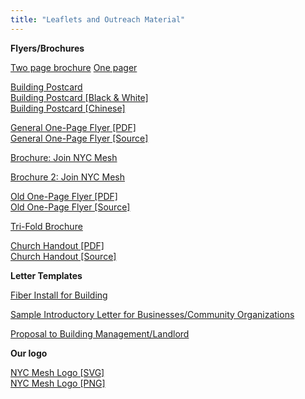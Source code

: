 ```yaml
---
title: "Leaflets and Outreach Material"
---
```


**Flyers/Brochures**

[Two page brochure](/Brochure.pdf)
[One pager](/Priorities-One-Pager.pdf)

[Building Postcard](/leaflet/flyer.jpg)  
[Building Postcard [Black & White]](/leaflet/flyer-bw.jpg)  
[Building Postcard [Chinese]](/leaflet/flyer-chinese.jpg)

[General One-Page Flyer [PDF]](/leaflet/leaflet-bw.pdf)  
[General One-Page Flyer [Source]](/leaflet/leaflet-rtfd.zip)

[Brochure: Join NYC Mesh](/leaflet/NYC_Mesh_Brochure_01.jpg)

[Brochure 2: Join NYC Mesh](/leaflet/NYC_Mesh_Brochure_02.jpg)

[Old One-Page Flyer [PDF]](/leaflet/building-leaflet.pdf)  
[Old One-Page Flyer [Source]](/leaflet/building-leaflet.rtfd.zip)

[Tri-Fold Brochure](/leaflet/meshmail.pdf)

[Church Handout [PDF]](/leaflet/church.pdf)  
[Church Handout [Source]](https://docs.google.com/document/d/1duBRyzncVxuODrXyH7ooDki2LEmwcyuOtkZJjcC3loo/edit?usp=sharing)

**Letter Templates**

[Fiber Install for Building](https://docs.google.com/document/d/1UTLYMidNWN3XWmzXjnmfF_zHWAyIOqoDm1BtRGWhfoQ/edit?usp=sharing)

[Sample Introductory Letter for Businesses/Community Organizations](https://docs.google.com/document/d/1_BNWaigV6LNK3PMdgQ8bhw6EDUueLUpRGxrPGZjyl2o/edit?usp=sharing)

[Proposal to Building Management/Landlord](https://docs.google.com/document/d/1hmB5p-Zebi5frNimiwAoC7E-nAoWJGc49R2tNQW010Q/edit?usp=sharing)

**Our logo**

[NYC Mesh Logo [SVG]](/leaflet/logo.svg)  
[NYC Mesh Logo [PNG]](/leaflet/logo.png)

